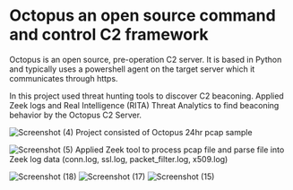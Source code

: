 # Octopus an open source command and control C2 framework

Octopus is an open source, pre-operation C2 server.  It is based in Python and typically uses a powershell agent on the target server which it communicates through https.  

In this project used threat hunting tools to discover C2 beaconing. Applied Zeek logs and Real Intelligence (RITA) Threat Analytics to find beaconing behavior by the Octopus C2 Server.



![Screenshot (4)](https://github.com/Hacosta21/Threat-Hunting-with-Zeek-and-RITA/assets/65152491/6fb36c6c-1199-43bf-a7b3-91c8ae5d7946)
Project consisted of Octopus 24hr pcap sample  

![Screenshot (5)](https://github.com/Hacosta21/Threat-Hunting-with-Zeek-and-RITA/assets/65152491/3038f067-08b6-4804-a1c8-e89f47773184)
Applied Zeek tool to process pcap file and parse file into Zeek log data (conn.log, ssl.log, packet_filter.log, x509.log)





![Screenshot (18)](https://github.com/Hacosta21/Threat-Hunting-with-Zeek-and-RITA/assets/65152491/392062da-2c5c-49c7-9a8c-72e55081ac70)
![Screenshot (17)](https://github.com/Hacosta21/Threat-Hunting-with-Zeek-and-RITA/assets/65152491/46e03f21-d413-4e59-bafb-9ccace1239c5)
![Screenshot (15)](https://github.com/Hacosta21/Threat-Hunting-with-Zeek-and-RITA/assets/65152491/680fa094-988e-4f4a-b945-ec83b67d11c1)
